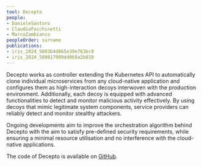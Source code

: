 ```yaml
---
tool: Decepto
people: 
- DanieleSantoro
- ClaudioFacchinetti
- MarcoZambianco
peopleOrder: surname 
publications: 
- iris_2024_5803b4d065e39e763bc9
- iris_2024_500017909dd069a2b010
---
```


Decepto works as controller extending the Kubernetes API to automatically clone
individual microservices from any cloud-native application and configures them
as high-interaction decoys interwoven with the production environment.
Additionally, each decoy is equipped with advanced functionalities to detect
and monitor malicious activity effectively. By using decoys that mimic legitimate
system components, service providers can reliably detect and monitor stealthy attackers.

Ongoing developments aim to improve the orchestration algorithm behind Decepto with the aim to satisfy pre-defined security requirements, while ensuring a minimal resource utilisation and no interference with the cloud-native applications.

The code of Decepto is available on [GitHub](https://gitlab.fbk.eu/cyber-deception/decepto).